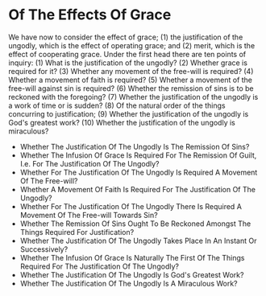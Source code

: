# Of The Effects Of Grace

We have now to consider the effect of grace; (1) the justification of the ungodly, which is the effect of operating grace; and (2) merit, which is the effect of cooperating grace. Under the first head there are ten points of inquiry:
(1) What is the justification of the ungodly?
(2) Whether grace is required for it?
(3) Whether any movement of the free-will is required?
(4) Whether a movement of faith is required?
(5) Whether a movement of the free-will against sin is required?
(6) Whether the remission of sins is to be reckoned with the foregoing?
(7) Whether the justification of the ungodly is a work of time or is sudden?
(8) Of the natural order of the things concurring to justification;
(9) Whether the justification of the ungodly is God's greatest work?
(10) Whether the justification of the ungodly is miraculous?

* Whether The Justification Of The Ungodly Is The Remission Of Sins?
* Whether The Infusion Of Grace Is Required For The Remission Of Guilt, I.e. For The Justification Of The Ungodly?
* Whether For The Justification Of The Ungodly Is Required A Movement Of The Free-will?
* Whether A Movement Of Faith Is Required For The Justification Of The Ungodly?
* Whether For The Justification Of The Ungodly There Is Required A Movement Of The Free-will Towards Sin?
* Whether The Remission Of Sins Ought To Be Reckoned Amongst The Things Required For Justification?
* Whether The Justification Of The Ungodly Takes Place In An Instant Or Successively?
* Whether The Infusion Of Grace Is Naturally The First Of The Things Required For The Justification Of The Ungodly?
* Whether The Justification Of The Ungodly Is God's Greatest Work?
* Whether The Justification Of The Ungodly Is A Miraculous Work?